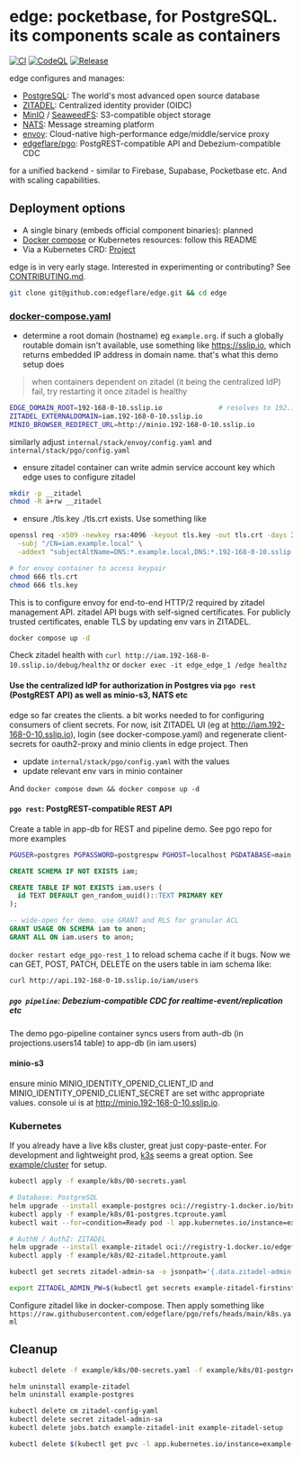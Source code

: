 # edge: pocketbase, for PostgreSQL. its components scale as containers

[![CI](https://github.com/edgeflare/edge/actions/workflows/ci.yml/badge.svg)](https://github.com/edgeflare/edge/actions/workflows/ci.yml)
[![CodeQL](https://github.com/edgeflare/edge/actions/workflows/codeql.yml/badge.svg)](https://github.com/edgeflare/edge/actions/workflows/codeql.yml)
[![Release](https://github.com/edgeflare/edge/actions/workflows/release.yml/badge.svg)](https://github.com/edgeflare/edge/actions/workflows/release.yml)

edge configures and manages:

* [PostgreSQL](https://www.postgresql.org/): The world's most advanced open source database
* [ZITADEL](https://github.com/zitadel/zitadel): Centralized identity provider (OIDC)
* [MinIO](https://github.com/minio/minio) / [SeaweedFS](https://github.com/seaweedfs/seaweedfs): S3-compatible object storage
* [NATS](https://nats.io): Message streaming platform
* [envoy](https://github.com/envoyproxy/envoy): Cloud-native high-performance edge/middle/service proxy
* [edgeflare/pgo](https://github.com/edgeflare/pgo): PostgREST-compatible API and Debezium-compatible CDC

for a unified backend - similar to Firebase, Supabase, Pocketbase etc. And with scaling capabilities.

## Deployment options

- A single binary (embeds official component binaries): planned
- [Docker compose](./docker-compose.yaml) or Kubernetes resources: follow this README
- Via a Kubernetes CRD: [Project](./example/project.yaml)

edge is in very early stage. Interested in experimenting or contributing? See [CONTRIBUTING.md](./CONTRIBUTING.md).

```sh
git clone git@github.com:edgeflare/edge.git && cd edge
```

### [docker-compose.yaml](./docker-compose.yaml)

- determine a root domain (hostname) eg `example.org`. if such a globally routable domain isn't available,
use something like https://sslip.io, which returns embedded IP address in domain name. that's what this demo setup does

> when containers dependent on zitadel (it being the centralized IdP) fail, try restarting it once zitadel is healthy

```sh
EDGE_DOMAIN_ROOT=192-168-0-10.sslip.io              # resolves to 192.168.0.121 (gateway/envoy IP). use LAN or accesible IP/hostname
ZITADEL_EXTERNALDOMAIN=iam.192-168-0-10.sslip.io
MINIO_BROWSER_REDIRECT_URL=http://minio.192-168-0-10.sslip.io
```

similarly adjust `internal/stack/envoy/config.yaml` and `internal/stack/pgo/config.yaml`

- ensure zitadel container can write admin service account key which edge uses to configure zitadel

```sh
mkdir -p __zitadel
chmod -R a+rw __zitadel
```

- ensure ./tls.key ./tls.crt exists. Use something like

```sh
openssl req -x509 -newkey rsa:4096 -keyout tls.key -out tls.crt -days 365 -nodes \
  -subj "/CN=iam.example.local" \
  -addext "subjectAltName=DNS:*.example.local,DNS:*.192-168-0-10.sslip.io"

# for envoy container to access keypair
chmod 666 tls.crt
chmod 666 tls.key
```

This is to configure envoy for end-to-end HTTP/2 required by zitadel management API. zitadel API bugs with self-signed certificates.
For publicly trusted certificates, enable TLS by updating env vars in ZITADEL.

```sh
docker compose up -d
```

Check zitadel health with `curl http://iam.192-168-0-10.sslip.io/debug/healthz` or `docker exec -it edge_edge_1 /edge healthz`

#### Use the centralized IdP for authorization in Postgres via `pgo rest` (PostgREST API) as well as minio-s3, NATS etc

edge so far creates the clients. a bit works needed to for configuring consumers of client secrets.
For now, isit ZITADEL UI (eg at http://iam.192-168-0-10.sslip.io), login (see docker-compose.yaml) and regenerate client-secrets for oauth2-proxy and minio clients in edge project. Then

- update `internal/stack/pgo/config.yaml` with the values
- update relevant env vars in minio container

And `docker compose down && docker compose up -d`

#### `pgo rest`: PostgREST-compatible REST API

Create a table in app-db for REST and pipeline demo. See pgo repo for more examples

```sh
PGUSER=postgres PGPASSWORD=postgrespw PGHOST=localhost PGDATABASE=main PGPORT=5432 psql
```

```sql
CREATE SCHEMA IF NOT EXISTS iam;

CREATE TABLE IF NOT EXISTS iam.users (
  id TEXT DEFAULT gen_random_uuid()::TEXT PRIMARY KEY
);

-- wide-open for demo. use GRANT and RLS for granular ACL
GRANT USAGE ON SCHEMA iam to anon;
GRANT ALL ON iam.users to anon;
```

`docker restart edge_pgo-rest_1` to reload schema cache if it bugs.
Now we can GET, POST, PATCH, DELETE on the users table in iam schema like:

```sh
curl http://api.192-168-0-10.sslip.io/iam/users
```

##### `pgo pipeline`: Debezium-compatible CDC for realtime-event/replication etc

The demo pgo-pipeline container syncs users from auth-db (in projections.users14 table) to app-db (in iam.users)

#### minio-s3
ensure minio MINIO_IDENTITY_OPENID_CLIENT_ID and MINIO_IDENTITY_OPENID_CLIENT_SECRET are set withc appropriate values. console ui is at http://minio.192-168-0-10.sslip.io.

### Kubernetes
If you already have a live k8s cluster, great just copy-paste-enter.
For development and lightweight prod, [k3s](https://github.com/k3s-io/k3s) seems a great option.
See [example/cluster](./example/cluster) for setup.

```sh
kubectl apply -f example/k8s/00-secrets.yaml

# Database: PostgreSQL
helm upgrade --install example-postgres oci://registry-1.docker.io/bitnamicharts/postgresql -f example/k8s/01-postgres.values.yaml
kubectl apply -f example/k8s/01-postgres.tcproute.yaml
kubectl wait --for=condition=Ready pod -l app.kubernetes.io/instance=example-postgres --timeout=-1s

# AuthN / AuthZ: ZITADEL
helm upgrade --install example-zitadel oci://registry-1.docker.io/edgeflare/zitadel -f example/k8s/02-zitadel.values.yaml
kubectl apply -f example/k8s/02-zitadel.httproute.yaml
```

```sh
kubectl get secrets zitadel-admin-sa -o jsonpath='{.data.zitadel-admin-sa\.json}' | base64 -d > __zitadel-machinekey/zitadel-admin-sa.json

export ZITADEL_ADMIN_PW=$(kubectl get secrets example-zitadel-firstinstance -o jsonpath='{.data.ZITADEL_FIRSTINSTANCE_ORG_HUMAN_PASSWORD}' | base64 -d)
```

Configure zitadel like in docker-compose. Then apply something like `https://raw.githubusercontent.com/edgeflare/pgo/refs/heads/main/k8s.yaml`

## Cleanup

```sh
kubectl delete -f example/k8s/00-secrets.yaml -f example/k8s/01-postgres.tcproute.yaml -f example/k8s/02-zitadel.httproute.yaml -f example/k8s/03-postgrest.yaml

helm uninstall example-zitadel
helm uninstall example-postgres

kubectl delete cm zitadel-config-yaml
kubectl delete secret zitadel-admin-sa
kubectl delete jobs.batch example-zitadel-init example-zitadel-setup

kubectl delete $(kubectl get pvc -l app.kubernetes.io/instance=example-postgres -o name)
```

